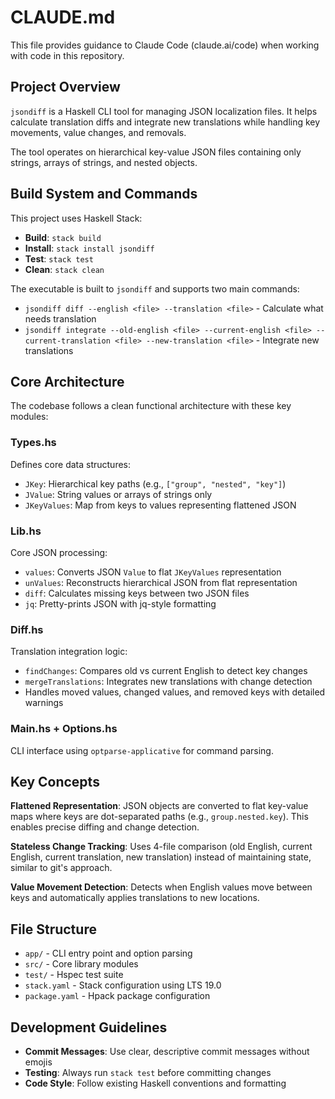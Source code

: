# CLAUDE.md

This file provides guidance to Claude Code (claude.ai/code) when working with code in this repository.

## Project Overview

`jsondiff` is a Haskell CLI tool for managing JSON localization files. It helps calculate translation diffs and integrate new translations while handling key movements, value changes, and removals.

The tool operates on hierarchical key-value JSON files containing only strings, arrays of strings, and nested objects.

## Build System and Commands

This project uses Haskell Stack:

- **Build**: `stack build`
- **Install**: `stack install jsondiff` 
- **Test**: `stack test`
- **Clean**: `stack clean`

The executable is built to `jsondiff` and supports two main commands:
- `jsondiff diff --english <file> --translation <file>` - Calculate what needs translation
- `jsondiff integrate --old-english <file> --current-english <file> --current-translation <file> --new-translation <file>` - Integrate new translations

## Core Architecture

The codebase follows a clean functional architecture with these key modules:

### Types.hs
Defines core data structures:
- `JKey`: Hierarchical key paths (e.g., `["group", "nested", "key"]`)
- `JValue`: String values or arrays of strings only
- `JKeyValues`: Map from keys to values representing flattened JSON

### Lib.hs  
Core JSON processing:
- `values`: Converts JSON `Value` to flat `JKeyValues` representation
- `unValues`: Reconstructs hierarchical JSON from flat representation
- `diff`: Calculates missing keys between two JSON files
- `jq`: Pretty-prints JSON with jq-style formatting

### Diff.hs
Translation integration logic:
- `findChanges`: Compares old vs current English to detect key changes
- `mergeTranslations`: Integrates new translations with change detection
- Handles moved values, changed values, and removed keys with detailed warnings

### Main.hs + Options.hs
CLI interface using `optparse-applicative` for command parsing.

## Key Concepts

**Flattened Representation**: JSON objects are converted to flat key-value maps where keys are dot-separated paths (e.g., `group.nested.key`). This enables precise diffing and change detection.

**Stateless Change Tracking**: Uses 4-file comparison (old English, current English, current translation, new translation) instead of maintaining state, similar to git's approach.

**Value Movement Detection**: Detects when English values move between keys and automatically applies translations to new locations.

## File Structure

- `app/` - CLI entry point and option parsing
- `src/` - Core library modules  
- `test/` - Hspec test suite
- `stack.yaml` - Stack configuration using LTS 19.0
- `package.yaml` - Hpack package configuration

## Development Guidelines

- **Commit Messages**: Use clear, descriptive commit messages without emojis
- **Testing**: Always run `stack test` before committing changes
- **Code Style**: Follow existing Haskell conventions and formatting